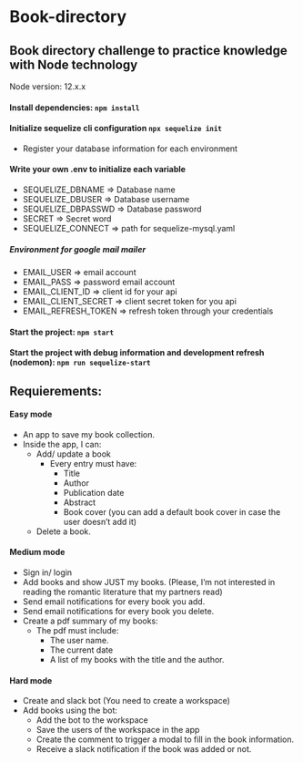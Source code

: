 # Book-directory

## Book directory challenge to practice knowledge with Node technology

Node version: 12.x.x

#### Install dependencies: `npm install`

#### Initialize sequelize cli configuration `npx sequelize init`

- Register your database information for each environment

#### Write your own .env to initialize each variable

- SEQUELIZE_DBNAME => Database name
- SEQUELIZE_DBUSER => Database username
- SEQUELIZE_DBPASSWD => Database password
- SECRET => Secret word
- SEQUELIZE_CONNECT => path for sequelize-mysql.yaml

##### Environment for google mail mailer

- EMAIL_USER => email account
- EMAIL_PASS => password email account
- EMAIL_CLIENT_ID => client id for your api
- EMAIL_CLIENT_SECRET => client secret token for you api
- EMAIL_REFRESH_TOKEN => refresh token through your credentials

#### Start the project: `npm start`

#### Start the project with debug information and development refresh (nodemon): `npm run sequelize-start`

## Requierements:

#### Easy mode

- An app to save my book collection.
- Inside the app, I can:
  - Add/ update a book
    - Every entry must have:
      - Title
      - Author
      - Publication date
      - Abstract
      - Book cover (you can add a default book cover in case the user doesn’t add it)
  - Delete a book.

#### Medium mode

- Sign in/ login
- Add books and show JUST my books. (Please, I’m not interested in reading the romantic literature that my partners read)
- Send email notifications for every book you add.
- Send email notifications for every book you delete.
- Create a pdf summary of my books:
  - The pdf must include:
    - The user name.
    - The current date
    - A list of my books with the title and the author.

#### Hard mode

- Create and slack bot (You need to create a workspace)
- Add books using the bot:
  - Add the bot to the workspace
  - Save the users of the workspace in the app
  - Create the comment to trigger a modal to fill in the book information.
  - Receive a slack notification if the book was added or not.
